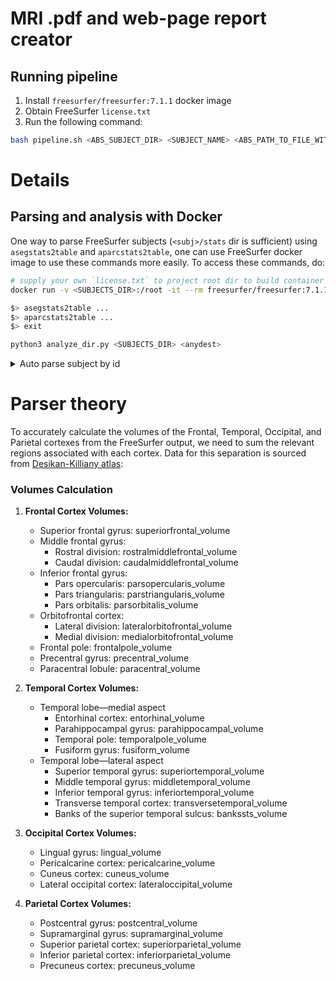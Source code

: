# MRI .pdf and web-page report creator

## Running pipeline

1. Install `freesurfer/freesurfer:7.1.1` docker image
2. Obtain FreeSurfer `license.txt`
3. Run the following command:
```bash
bash pipeline.sh <ABS_SUBJECT_DIR> <SUBJECT_NAME> <ABS_PATH_TO_FILE_WITH_LICENSE> <OUTDIR>
```

# Details

## Parsing and analysis with Docker

One way to parse FreeSurfer subjects (`<subj>/stats` dir is sufficient) using `asegstats2table` and `aparcstats2table`, one can use FreeSurfer docker image to use these commands more easily. To access these commands, do:

```bash
# supply your own `license.txt` to project root dir to build container
docker run -v <SUBJECTS_DIR>:/root -it --rm freesurfer/freesurfer:7.1.1 /bin/bash

$> asegstats2table ...
$> aparcstats2table ...
$> exit

python3 analyze_dir.py <SUBJECTS_DIR> <anydest>
```

<details>
   <summary>Auto parse subject by id</summary>

   ```bash
   subject_id=$1

   export SUBJECTS_DIR="./"

   # Step 1: Extract Subcortical Volumes
   asegstats2table --subjects $subject_id --meas volume --tablefile $subject_id/aseg_volume.csv

   # Step 2: Extract Cortical Volumes
   aparcstats2table --subjects $subject_id --hemi lh --meas volume --tablefile $subject_id/aparc_lh_volume.csv
   aparcstats2table --subjects $subject_id --hemi rh --meas volume --tablefile $subject_id/aparc_rh_volume.csv
   ```

</details>

# Parser theory

To accurately calculate the volumes of the Frontal, Temporal, Occipital, and Parietal cortexes from the FreeSurfer output, we need to sum the relevant regions associated with each cortex. Data for this separation is sourced from [Desikan-Killiany atlas](https://surfer.nmr.mgh.harvard.edu/ftp/articles/desikan06-parcellation.pdf):

### Volumes Calculation

1. **Frontal Cortex Volumes:**
   - Superior frontal gyrus: superiorfrontal_volume
   - Middle frontal gyrus:
     - Rostral division: rostralmiddlefrontal_volume
     - Caudal division: caudalmiddlefrontal_volume
   - Inferior frontal gyrus:
     - Pars opercularis: parsopercularis_volume
     - Pars triangularis: parstriangularis_volume
     - Pars orbitalis: parsorbitalis_volume
   - Orbitofrontal cortex:
     - Lateral division: lateralorbitofrontal_volume
     - Medial division: medialorbitofrontal_volume
   - Frontal pole: frontalpole_volume
   - Precentral gyrus: precentral_volume
   - Paracentral lobule: paracentral_volume

2. **Temporal Cortex Volumes:**
   - Temporal lobe—medial aspect
      - Entorhinal cortex: entorhinal_volume
      - Parahippocampal gyrus: parahippocampal_volume
      - Temporal pole: temporalpole_volume
      - Fusiform gyrus: fusiform_volume
   - Temporal lobe—lateral aspect
      - Superior temporal gyrus: superiortemporal_volume
      - Middle temporal gyrus: middletemporal_volume
      - Inferior temporal gyrus: inferiortemporal_volume
      - Transverse temporal cortex: transversetemporal_volume
      - Banks of the superior temporal sulcus: bankssts_volume

3. **Occipital Cortex Volumes:**
   - Lingual gyrus: lingual_volume
   - Pericalcarine cortex: pericalcarine_volume
   - Cuneus cortex: cuneus_volume
   - Lateral occipital cortex: lateraloccipital_volume

4. **Parietal Cortex Volumes:**
   - Postcentral gyrus: postcentral_volume
   - Supramarginal gyrus: supramarginal_volume
   - Superior parietal cortex: superiorparietal_volume
   - Inferior parietal cortex: inferiorparietal_volume
   - Precuneus cortex: precuneus_volume
